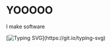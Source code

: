<h1 align="left">YOOOOO</h1>

I make software 



[![Typing SVG](https://readme-typing-svg.herokuapp.com?size=30&lines=Touch+some+ass.)](https://git.io/typing-svg)

